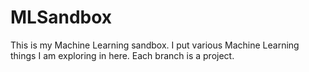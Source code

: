 # MLSandbox 
This is my Machine Learning sandbox. I put various Machine Learning things I am exploring in here. Each branch is a project.
